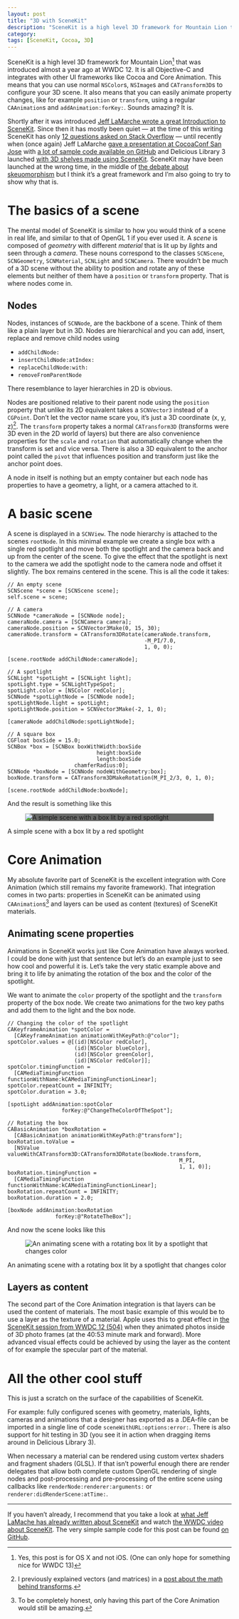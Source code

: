 ```yaml
---
layout: post
title: "3D with SceneKit"
description: "SceneKit is a high level 3D framework for Mountain Lion that was introduced almost a year ago at WWDC 12. It is all Objective-C and integrates with other UI frameworks like Cocoa and Core Animation. This means that you can use normal NSColors, NSImages and CATransform3Ds to configure your 3D scene. It also means that you can easily animate property changes, like for example position or transform, using a regular CAAnimations and addAnimation:forKey:. Sounds amazing? It is."
category: 
tags: [SceneKit, Cocoa, 3D]
---
```


<style>{% include 3d-with-scenekit.css %}</style>

SceneKit is a high level 3D framework for Mountain Lion[^macOnly] that was introduced almost a year ago at WWDC 12. It is all Objective-C and integrates with other UI frameworks like Cocoa and Core Animation. This means that you can use normal `NSColor`s, `NSImage`s and `CATransform3D`s to configure your 3D scene. It also means that you can easily animate property changes, like for example `position` or `transform`, using a regular `CAAnimation`s and `addAnimation:forKey:`. Sounds amazing? It is.

Shortly after it was introduced [Jeff LaMarche wrote a great Introduction to SceneKit][LaMarchePost]. Since then it has mostly been quiet — at the time of this writing SceneKit has only [12 questions asked on Stack Overflow][SO-scenekit] — until recently when (once again) Jeff LaMarche [gave a presentation at CocoaConf San Jose][LaMarchePresentation] with [a lot of sample code available on GitHub][LaMarcheCode] and Delicious Library 3 launched [with 3D shelves made using SceneKit][deliciousLibrary3]. SceneKit may have been launched at the wrong time, in the middle of [the debate about skeuomorphism][skeuomorphism] but I think it’s a great framework and I’m also going to try to show why that is. 

# The basics of a scene

The mental model of SceneKit is similar to how you would think of a scene in real life, and similar to that of OpenGL 1 if you ever used it. A *scene* is composed of *geometry* with different *material* that is lit up by *lights* and seen through a *camera*. These nouns correspond to the classes `SCNScene`,  `SCNGeometry`, `SCNMaterial`, `SCNLight` and `SCNCamera`. There wouldn’t be much of a 3D scene without the ability to position and rotate any of these elements but neither of them have a `position` or `transform` property. That is where nodes come in.

## Nodes

Nodes, instances of `SCNNode`, are the backbone of a scene. Think of them like a plain layer but in 3D. Nodes are hierarchical and you can add, insert, replace and remove child nodes using 

 * `addChildNode:`
 * `insertChildNode:atIndex:` 
 * `replaceChildNode:with:`
 * `removeFromParentNode`

There resemblance to layer hierarchies in 2D is obvious. 

Nodes are positioned relative to their parent node using the `position` property that unlike its 2D equivalent takes a `SCNVector3` instead of a `CGPoint`. Don’t let the vector name scare you, it’s just a 3D coordinate <span class="math">(x, y, z)</span>[^vectors]. The `transform` property takes a normal `CATransform3D` (transforms were 3D even in the 2D world of layers) but there are also convenience properties for the `scale` and `rotation` that automatically change when the transform is set and vice versa. There is also a 3D equivalent to the anchor point called the `pivot` that influences position and transform just like the anchor point does.

A node in itself is nothing but an empty container but each node has properties to have a geometry, a light, or a camera attached to it.

# A basic scene

A scene is displayed in a `SCNView`. The node hierarchy is attached to the scenes `rootNode`. In this minimal example we create a single box with a single red spotlight and move both the spotlight and the camera back and up from the center of the scene. To give the effect that the spotlight is next to the camera we add the spotlight node to the camera node and offset it slightly. The box remains centered in the scene. This is all the code it takes:

    // An empty scene
    SCNScene *scene = [SCNScene scene];
    self.scene = scene;
    
	// A camera
	SCNNode *cameraNode = [SCNNode node];
	cameraNode.camera = [SCNCamera camera];
	cameraNode.position = SCNVector3Make(0, 15, 30);
    cameraNode.transform = CATransform3DRotate(cameraNode.transform,
                                               -M_PI/7.0,
                                               1, 0, 0);
    
    [scene.rootNode addChildNode:cameraNode];
	
    // A spotlight
    SCNLight *spotLight = [SCNLight light];
    spotLight.type = SCNLightTypeSpot;
    spotLight.color = [NSColor redColor];
	SCNNode *spotLightNode = [SCNNode node];
	spotLightNode.light = spotLight;
    spotLightNode.position = SCNVector3Make(-2, 1, 0);
    
    [cameraNode addChildNode:spotLightNode];
    
    // A square box
    CGFloat boxSide = 15.0;
    SCNBox *box = [SCNBox boxWithWidth:boxSide
                                height:boxSide
                                length:boxSide
                         chamferRadius:0];
    SCNNode *boxNode = [SCNNode nodeWithGeometry:box];
    boxNode.transform = CATransform3DMakeRotation(M_PI_2/3, 0, 1, 0);
    
    [scene.rootNode addChildNode:boxNode];
    
And the result is something like this 

<figure><div class="box-background" style="background: #676867;"><img src="/images/simple-box.png" alt="A simple scene with a box lit by a red spotlight"></div>
</figure>
<figcaption>A simple scene with a box lit by a red spotlight</figcaption>

# Core Animation

My absolute favorite part of SceneKit is the excellent integration with Core Animation (which still remains my favorite framework). That integration comes in two parts: properties in SceneKit can be animated using `CAAnimation`s[^propertyAnimations] and layers can be used as content (textures) of SceneKit materials. 

## Animating scene properties

Animations in SceneKit works just like Core Animation have always worked. I could be done with just that sentence but let’s do an example just to see how cool and powerful it is. Let’s take the very static example above and bring it to life by animating the rotation of the box and the color of the spotlight. 

We want to animate the `color` property of the spotlight and the `transform` property of the box node. We create two animations for the two key paths and add them to the light and the box node. 

    // Changing the color of the spotlight
    CAKeyframeAnimation *spotColor = 
      [CAKeyframeAnimation animationWithKeyPath:@"color"];
    spotColor.values = @[(id)[NSColor redColor],
                         (id)[NSColor blueColor],
                         (id)[NSColor greenColor],
                         (id)[NSColor redColor]];
    spotColor.timingFunction =
      [CAMediaTimingFunction functionWithName:kCAMediaTimingFunctionLinear];
    spotColor.repeatCount = INFINITY;
    spotColor.duration = 3.0;
    
    [spotLight addAnimation:spotColor
                     forKey:@"ChangeTheColorOfTheSpot"];
    
    // Rotating the box
    CABasicAnimation *boxRotation =
      [CABasicAnimation animationWithKeyPath:@"transform"];
    boxRotation.toValue =
      [NSValue valueWithCATransform3D:CATransform3DRotate(boxNode.transform,
                                                          M_PI,
                                                          1, 1, 0)];
    boxRotation.timingFunction =
      [CAMediaTimingFunction functionWithName:kCAMediaTimingFunctionLinear];
    boxRotation.repeatCount = INFINITY;
    boxRotation.duration = 2.0;
    
    [boxNode addAnimation:boxRotation
                   forKey:@"RotateTheBox"];

And now the scene looks like this

<figure><div class="box-background"><img src="/images/rotating-box.gif" alt="An animating scene with a rotating box lit by a spotlight that changes color"></div>
</figure>
<figcaption>An animating scene with a rotating box lit by a spotlight that changes color</figcaption>

## Layers as content

The second part of the Core Animation integration is that layers can be used the content of materials. The most basic example of this would be to use a layer as the texture of a material. Apple uses this to great effect in [the SceneKit session from WWDC 12 (504)][sceneKitSession] when they animated photos inside of 3D photo frames (at the 40:53 minute mark and forward). More advanced visual effects could be achieved by using the layer as the content of for example the specular part of the material. 

# All the other cool stuff

This is just a scratch on the surface of the capabilities of SceneKit. 

For example: fully configured scenes with geometry, materials, lights, cameras and animations that a designer has exported as a .DEA-file can be imported in a single line of code `sceneWithURL:options:error:`. There is also support for hit testing in 3D (you see it in action when dragging items around in Delicious Library 3).

When necessary a material can be rendered using custom vertex shaders and fragment shaders (GLSL). If that isn’t powerful enough there are render delegates that allow both complete custom OpenGL rendering of single nodes and post-processing and pre-processing of the entire scene using callbacks like `renderNode:renderer:arguments:` or `renderer:didRenderScene:atTime:`. 

---------

If you haven’t already, I recommend that you take a look at [what Jeff LaMache has already written about SceneKit][LaMarchePost] and watch [the WWDC video about SceneKit][sceneKitSession]. The very simple sample code for this post can be found [on GitHub][myCode].


[^macOnly]: Yes, this post is for OS X and not iOS. (One can only hope for something nice for WWDC 13)

[^vectors]: I previously explained vectors (and matrices) in a [post about the math behind transforms][RonnqvistMathTransforms].

[^propertyAnimations]: To be completely honest, only having this part of the Core Animation would still be amazing.



[LaMarchePost]: http://iphonedevelopment.blogspot.se/2012/08/an-introduction-to-scenekit.html (An Introduction to SceneKit by Jeff LaMarche)

[LaMarcheCode]: https://github.com/jlamarche/SceneKitFun (SceneKit example code by Jeff LaMarche)

[LaMarchePresentation]: http://iphonedevelopment.blogspot.se/2013/04/scenekitfun-project-and-presentation.html (Jeff LaMarche’s blog post about his CocoaConf San Jose presentation on SceneKit)

[RonnqvistMathTransforms]: http://ronnqvi.st/the-math-behind-transforms (The Math Behind Transforms by David Rönnqvist)

[SO-scenekit]: http://stackoverflow.com/questions/tagged/scenekit (SceneKit questions on Stack Overflow)

[deliciousLibrary3]: http://www.delicious-monster.com/nerd-stuff/ (Delicious Library 3 - Nerdy Stuff)

[skeuomorphism]: http://sachagreif.com/flat-pixels/ (Flat Pixels by Sacha Greif)

[sceneKitSession]: http://adcdownload.apple.com//wwdc_2012/wwdc_2012_session_pdfs/session_504__introducing_scene_kit.pdf (WWDC12 Session 504: Introducing SceneKit)

[myCode]: https://github.com/d-ronnqvist/blogpost-samplecode-SimpleScene (The sample code for this blog post on GitHub)
